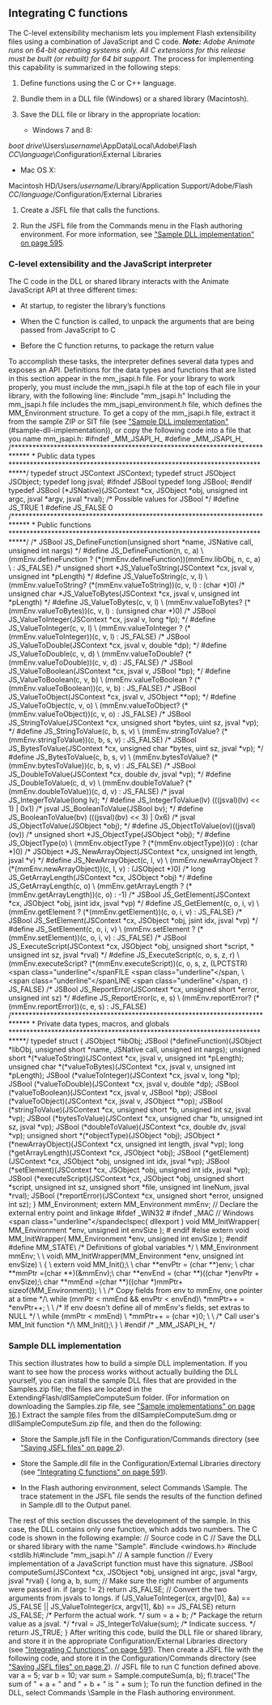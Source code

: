 ## Integrating C functions

The C-level extensibility mechanism lets you implement Flash extensibility files using a combination of JavaScript and C code.
***Note:** Adobe Animate runs on 64-bit operating systems only. All C extensions for this release must be built (or rebuilt) for 64 bit support.*
The process for implementing this capability is summarized in the following steps:

1.  Define functions using the C or C++ language.

2.  Bundle them in a DLL file (Windows) or a shared library (Macintosh).

3.  Save the DLL file or library in the appropriate location:

    -   Windows 7 and 8:

*boot drive*\\Users\\*username*\\AppData\\Local\\Adobe\\Flash *CC*\\*language*\\Configuration\\External Libraries

-   Mac OS X:

Macintosh HD/Users/*username*/Library/Application Support/Adobe/Flash
*CC*/*language*/Configuration/External Libraries

1.  Create a JSFL file that calls the functions.

2.  Run the JSFL file from the Commands menu in the Flash authoring environment. For more information, see ["Sample DLL implementation" on page 595](#sample-dll-implementation).

### C-level extensibility and the JavaScript interpreter

The C code in the DLL or shared library interacts with the Animate JavaScript API at three different times:

-   At startup, to register the library’s functions

-   When the C function is called, to unpack the arguments that are being passed from JavaScript to C

-   Before the C function returns, to package the return value

To accomplish these tasks, the interpreter defines several data types and exposes an API. Definitions for the data types and functions that are listed in this section appear in the mm\_jsapi.h file. For your library to work properly, you must include the mm\_jsapi.h file at the top of each file in your library, with the following line:
\#include "mm\_jsapi.h"
Including the mm\_jsapi.h file includes the mm\_jsapi\_environment.h file, which defines the MM\_Environment structure.
To get a copy of the mm\_jsapi.h file, extract it from the sample ZIP or SIT file (see ["Sample DLL implementation" ](#sample-dll-implementation) (#sample-dll-implementation)), or copy the following code into a file that you name mm\_jsapi.h:
\#ifndef \_MM\_JSAPI\_H\_ \#define \_MM\_JSAPI\_H\_
/\*\*\*\*\*\*\*\*\*\*\*\*\*\*\*\*\*\*\*\*\*\*\*\*\*\*\*\*\*\*\*\*\*\*\*\*\*\*\*\*\*\*\*\*\*\*\*\*\*\*\*\*\*\*\*\*\*\*\*\*\*\*\*\*\*\*\*\*\*\*\*\*\*\*\*\*\*
\* Public data types
\*\*\*\*\*\*\*\*\*\*\*\*\*\*\*\*\*\*\*\*\*\*\*\*\*\*\*\*\*\*\*\*\*\*\*\*\*\*\*\*\*\*\*\*\*\*\*\*\*\*\*\*\*\*\*\*\*\*\*\*\*\*\*\*\*\*\*\*\*\*\*\*\*\*\*\*/
typedef struct JSContext JSContext; typedef struct JSObject JSObject; typedef long jsval;
\#ifndef JSBool typedef long JSBool; \#endif
typedef JSBool (\*JSNative)(JSContext \*cx, JSObject \*obj, unsigned int argc, jsval \*argv, jsval \*rval);
/\* Possible values for JSBool \*/ \#define JS\_TRUE 1
\#define JS\_FALSE 0
/\*\*\*\*\*\*\*\*\*\*\*\*\*\*\*\*\*\*\*\*\*\*\*\*\*\*\*\*\*\*\*\*\*\*\*\*\*\*\*\*\*\*\*\*\*\*\*\*\*\*\*\*\*\*\*\*\*\*\*\*\*\*\*\*\*\*\*\*\*\*\*\*\*\*\*\*\*
\* Public functions
\*\*\*\*\*\*\*\*\*\*\*\*\*\*\*\*\*\*\*\*\*\*\*\*\*\*\*\*\*\*\*\*\*\*\*\*\*\*\*\*\*\*\*\*\*\*\*\*\*\*\*\*\*\*\*\*\*\*\*\*\*\*\*\*\*\*\*\*\*\*\*\*\*\*\*\*/
/\* JSBool JS\_DefineFunction(unsigned short \*name, JSNative call, unsigned int nargs) \*/ \#define JS\_DefineFunction(n, c, a) \\
(mmEnv.defineFunction ? (\*(mmEnv.defineFunction))(mmEnv.libObj, n, c, a) \\
: JS\_FALSE)
/\* unsigned short \*JS\_ValueToString(JSContext \*cx, jsval v, unsigned int \*pLength) \*/ \#define JS\_ValueToString(c, v, l) \\
(mmEnv.valueToString? (\*(mmEnv.valueToString))(c, v, l) : (char \*)0)
/\* unsigned char \*JS\_ValueToBytes(JSContext \*cx, jsval v, unsigned int \*pLength) \*/ \#define JS\_ValueToBytes(c, v, l) \\
(mmEnv.valueToBytes? (\*(mmEnv.valueToBytes))(c, v, l) : (unsigned char \*)0)
/\* JSBool JS\_ValueToInteger(JSContext \*cx, jsval v, long \*lp); \*/ \#define JS\_ValueToInteger(c, v, l) \\
(mmEnv.valueToInteger ? (\*(mmEnv.valueToInteger))(c, v, l) : JS\_FALSE)
/\* JSBool JS\_ValueToDouble(JSContext \*cx, jsval v, double \*dp); \*/ \#define JS\_ValueToDouble(c, v, d) \\
(mmEnv.valueToDouble? (\*(mmEnv.valueToDouble))(c, v, d) : JS\_FALSE)
/\* JSBool JS\_ValueToBoolean(JSContext \*cx, jsval v, JSBool \*bp); \*/ \#define JS\_ValueToBoolean(c, v, b) \\
(mmEnv.valueToBoolean ? (\*(mmEnv.valueToBoolean))(c, v, b) : JS\_FALSE)
/\* JSBool JS\_ValueToObject(JSContext \*cx, jsval v, JSObject \*\*op); \*/ \#define JS\_ValueToObject(c, v, o) \\
(mmEnv.valueToObject? (\*(mmEnv.valueToObject))(c, v, o) : JS\_FALSE)
/\* JSBool JS\_StringToValue(JSContext \*cx, unsigned short \*bytes, uint sz, jsval \*vp); \*/ \#define JS\_StringToValue(c, b, s, v) \\
(mmEnv.stringToValue? (\*(mmEnv.stringToValue))(c, b, s, v) : JS\_FALSE)
/\* JSBool JS\_BytesToValue(JSContext \*cx, unsigned char \*bytes, uint sz, jsval \*vp); \*/ \#define JS\_BytesToValue(c, b, s, v) \\
(mmEnv.bytesToValue? (\*(mmEnv.bytesToValue))(c, b, s, v) : JS\_FALSE)
/\* JSBool JS\_DoubleToValue(JSContext \*cx, double dv, jsval \*vp); \*/ \#define JS\_DoubleToValue(c, d, v) \\
(mmEnv.doubleToValue? (\*(mmEnv.doubleToValue))(c, d, v) : JS\_FALSE)
/\* jsval JS\_IntegerToValue(long lv); \*/
\#define JS\_IntegerToValue(lv) (((jsval)(lv) \<\< 1) \| 0x1)
/\* jsval JS\_BooleanToValue(JSBool bv); \*/
\#define JS\_BooleanToValue(bv) (((jsval)(bv) \<\< 3) \| 0x6)
/\* jsval JS\_ObjectToValue(JSObject \*obj); \*/ \#define JS\_ObjectToValue(ov)((jsval)(ov))
/\* unsigned short \*JS\_ObjectType(JSObject \*obj); \*/ \#define JS\_ObjectType(o) \\
(mmEnv.objectType ? (\*(mmEnv.objectType))(o) : (char \*)0)
/\* JSObject \*JS\_NewArrayObject(JSContext \*cx, unsigned int length, jsval \*v) \*/ \#define JS\_NewArrayObject(c, l, v) \\
(mmEnv.newArrayObject ? (\*(mmEnv.newArrayObject))(c, l, v) : (JSObject \*)0)
/\* long JS\_GetArrayLength(JSContext \*cx, JSObject \*obj) \*/ \#define JS\_GetArrayLength(c, o) \\
(mmEnv.getArrayLength ? (\*(mmEnv.getArrayLength))(c, o) : -1)
/\* JSBool JS\_GetElement(JSContext \*cx, JSObject \*obj, jsint idx, jsval \*vp) \*/ \#define JS\_GetElement(c, o, i, v) \\
(mmEnv.getElement ? (\*(mmEnv.getElement))(c, o, i, v) : JS\_FALSE)
/\* JSBool JS\_SetElement(JSContext \*cx, JSObject \*obj, jsint idx, jsval \*vp) \*/ \#define JS\_SetElement(c, o, i, v) \\
(mmEnv.setElement ? (\*(mmEnv.setElement))(c, o, i, v) : JS\_FALSE)
/\* JSBool JS\_ExecuteScript(JSContext \*cx, JSObject \*obj, unsigned short \*script,
\* unsigned int sz, jsval \*rval) \*/ \#define JS\_ExecuteScript(c, o, s, z, r) \\
(mmEnv.executeScript? (\*(mmEnv.executeScript))(c, o, s, z, (LPCTSTR) <span class="underline"</spanFILE <span class="underline"</span, \\
<span class="underline"</spanLINE <span class="underline"</span, r) : JS\_FALSE)
/\* JSBool JS\_ReportError(JSContext \*cx, unsigned short \*error, unsigned int sz) \*/ \#define JS\_ReportError(c, e, s) \\
(mmEnv.reportError? (\*(mmEnv.reportError))(c, e, s) : JS\_FALSE)
/\*\*\*\*\*\*\*\*\*\*\*\*\*\*\*\*\*\*\*\*\*\*\*\*\*\*\*\*\*\*\*\*\*\*\*\*\*\*\*\*\*\*\*\*\*\*\*\*\*\*\*\*\*\*\*\*\*\*\*\*\*\*\*\*\*\*\*\*\*\*\*\*\*\*\*\*\*
\* Private data types, macros, and globals
\*\*\*\*\*\*\*\*\*\*\*\*\*\*\*\*\*\*\*\*\*\*\*\*\*\*\*\*\*\*\*\*\*\*\*\*\*\*\*\*\*\*\*\*\*\*\*\*\*\*\*\*\*\*\*\*\*\*\*\*\*\*\*\*\*\*\*\*\*\*\*\*\*\*\*\*/
typedef struct { JSObject \*libObj;
JSBool (\*defineFunction)(JSObject \*libObj, unsigned short \*name, JSNative call, unsigned int nargs);
unsigned short \*(\*valueToString)(JSContext \*cx, jsval v, unsigned int \*pLength); unsigned char \*(\*valueToBytes)(JSContext \*cx, jsval v, unsigned int \*pLength); JSBool (\*valueToInteger)(JSContext \*cx, jsval v, long \*lp);
JSBool (\*valueToDouble)(JSContext \*cx, jsval v, double \*dp); JSBool (\*valueToBoolean)(JSContext \*cx, jsval v, JSBool \*bp); JSBool (\*valueToObject)(JSContext \*cx, jsval v, JSObject \*\*op);
JSBool (\*stringToValue)(JSContext \*cx, unsigned short \*b, unsigned int sz, jsval \*vp); JSBool (\*bytesToValue)(JSContext \*cx, unsigned char \*b, unsigned int sz, jsval \*vp); JSBool (\*doubleToValue)(JSContext \*cx, double dv, jsval \*vp);
unsigned short \*(\*objectType)(JSObject \*obj);
JSObject \*(\*newArrayObject)(JSContext \*cx, unsigned int length, jsval \*vp); long (\*getArrayLength)(JSContext \*cx, JSObject \*obj);
JSBool (\*getElement)(JSContext \*cx, JSObject \*obj, unsigned int idx, jsval \*vp);
JSBool (\*setElement)(JSContext \*cx, JSObject \*obj, unsigned int idx, jsval \*vp);
JSBool (\*executeScript)(JSContext \*cx, JSObject \*obj, unsigned short \*script, unsigned int sz, unsigned short \*file, unsigned int lineNum, jsval \*rval); JSBool (\*reportError)(JSContext \*cx, unsigned short \*error, unsigned int sz);
} MM\_Environment;
extern MM\_Environment mmEnv;
// Declare the external entry point and linkage \#ifdef \_WIN32
\# ifndef \_MAC
// Windows
<span class="underline"</spandeclspec( dllexport ) void MM\_InitWrapper( MM\_Environment \*env, unsigned int envSize ); \# endif
\#else
extern void MM\_InitWrapper( MM\_Environment \*env, unsigned int envSize ); \#endif
\#define MM\_STATE\\
/\* Definitions of global variables \*/ \\ MM\_Environment mmEnv; \\
\\ void\\
MM\_InitWrapper(MM\_Environment \*env, unsigned int envSize) \\
{ \\
extern void MM\_Init();\\
\\
char \*\*envPtr = (char \*\*)env; \\ char \*\*mmPtr =(char \*\*)(&mmEnv);\\
char \*\*envEnd = (char \*\*)((char \*)envPtr + envSize);\\
char \*\*mmEnd =(char \*\*)((char \*)mmPtr+ sizeof(MM\_Environment)); \\
\\
/\* Copy fields from env to mmEnv, one pointer at a time \*/\\ while (mmPtr \< mmEnd && envPtr \< envEnd)\\
\*mmPtr++ = \*envPtr++; \\
\\
/\* If env doesn't define all of mmEnv's fields, set extras to NULL \*/ \\ while (mmPtr \< mmEnd) \\
\*mmPtr++ = (char \*)0; \\
\\
/\* Call user's MM\_Init function \*/\\ MM\_Init();\\
} \\
\#endif /\* \_MM\_JSAPI\_H\_ \*/

### Sample DLL implementation

This section illustrates how to build a simple DLL implementation. If you want to see how the process works without actually building the DLL yourself, you can install the sample DLL files that are provided in the Samples.zip file; the files are located in the ExtendingFlash/dllSampleComputeSum folder. (For information on downloading the Samples.zip file, see ["Sample implementations" on page 16](#_bookmark9).) Extract the sample files from the dllSampleComputeSum.dmg or dllSampleComputeSum.zip file, and then do the following:

-   Store the Sample.jsfl file in the Configuration/Commands directory (see ["Saving JSFL files" on page 2](#_bookmark3)).

-   Store the Sample.dll file in the Configuration/External Libraries directory (see ["Integrating C functions" on page 591](#_bookmark1167)).

-   In the Flash authoring environment, select Commands \Sample. The trace statement in the JSFL file sends the results of the function defined in Sample.dll to the Output panel.

The rest of this section discusses the development of the sample. In this case, the DLL contains only one function, which adds two numbers. The C code is shown in the following example:
// Source code in C
// Save the DLL or shared library with the name "Sample". \#include \<windows.h\>
\#include \<stdlib.h\\#include "mm\_jsapi.h"
// A sample function
// Every implementation of a JavaScript function must have this signature.
JSBool computeSum(JSContext \*cx, JSObject \*obj, unsigned int argc, jsval \*argv, jsval \*rval)
{
long a, b, sum;
// Make sure the right number of arguments were passed in. if (argc != 2)
return JS\_FALSE;
// Convert the two arguments from jsvals to longs.
if (JS\_ValueToInteger(cx, argv\[0\], &a) == JS\_FALSE \|\| JS\_ValueToInteger(cx, argv\[1\], &b) == JS\_FALSE)
return JS\_FALSE;
/\* Perform the actual work. \*/ sum = a + b;
/\* Package the return value as a jsval. \*/
\*rval = JS\_IntegerToValue(sum);
/\* Indicate success. \*/ return JS\_TRUE;
}
After writing this code, build the DLL file or shared library, and store it in the appropriate Configuration/External Libraries directory (see ["Integrating C functions" on page 591](#_bookmark1167)). Then create a JSFL file with the following code, and store it in the Configuration/Commands directory (see ["Saving JSFL files" on page 2](#_bookmark3)).
// JSFL file to run C function defined above. var a = 5;
var b = 10;
var sum = Sample.computeSum(a, b);
fl.trace("The sum of " + a + " and " + b + " is " + sum );
To run the function defined in the DLL, select Commands \Sample in the Flash authoring environment.

